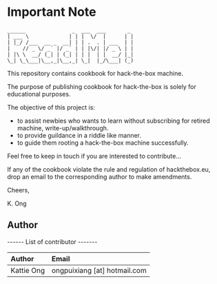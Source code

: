 # Important Note  

```
______               _  ___  ___       _ 
| ___ \             | | |  \/  |      | |
| |_/ /___  __ _  __| | | .  . | ___  | |
|    // _ \/ _` |/ _` | | |\/| |/ _ \ | |
| |\ \  __/ (_| | (_| | | |  | |  __/ |_|
\_| \_\___|\__,_|\__,_| \_|  |_/\___| (_)

```

                                         
This repository contains cookbook for hack-the-box machine.

The purpose of publishing cookbook for hack-the-box is solely for educational purposes. 

The objective of this project is: 
 - to assist newbies who wants to learn without subscribing for retired machine, write-up/walkthrough. 
 - to provide guildance in a riddle like manner.  
 - to guide them rooting a hack-the-box machine successfully. 
 
Feel free to keep in touch if you are interested to contribute... 

If any of the cookbook violate the rule and regulation of hackthebox.eu, drop an email to the corresponding author to make amendments.

Cheers, 

K. Ong 


## Author 

 ------ List of contributor -------

  | Author | Email  |
  | :---         |:--- |  
  |Kattie Ong | ongpuixiang [at] hotmail.com | 
